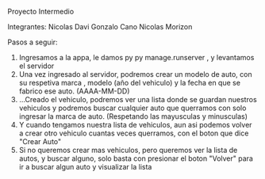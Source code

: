 Proyecto Intermedio

Integrantes:
Nicolas Davi
Gonzalo Cano
Nicolas Morizon

Pasos a seguir:

1) Ingresamos a la appa, le damos py py manage.runserver , y levantamos el servidor
2) Una vez ingresado al servidor, podremos crear un modelo de auto, con su respetiva marca , modelo (año del vehiculo) y la fecha en que se fabrico ese auto. (AAAA-MM-DD)
3) ...Creado el vehiculo, podremos ver una lista donde se guardan nuestros vehiculos y podremos buscar cualquier auto que querramos con solo ingresar la marca de auto. (Respetando las mayusculas y minusculas)
4) Y cuando tengamos nuestra lista de vehiculos, aun asi podemos volver a crear otro vehiculo cuantas veces querramos, con el boton que dice "Crear Auto"
5) Si no queremos crear mas vehiculos, pero queremos ver la lista de autos, y buscar alguno, solo basta con presionar el boton "Volver" para ir a buscar algun auto y visualizar la lista